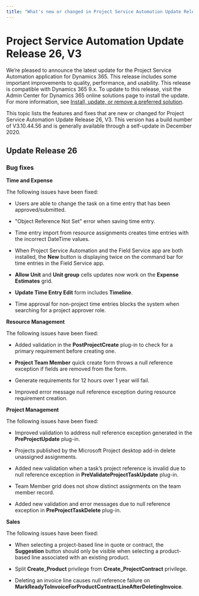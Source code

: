 ```yaml
---
title: "What's new or changed in Project Service Automation Update Release 26, V3"
---
```


Project Service Automation Update Release 26, V3
================================================

We’re pleased to announce the latest update for the Project Service Automation
application for Dynamics 365. This release includes some important improvements
to quality, performance, and usability. This release is compatible with Dynamics
365 9.x. To update to this release, visit the Admin Center for Dynamics 365
online solutions page to install the update. For more information, see [Install,
update, or remove a preferred
solution](https://docs.microsoft.com/power-platform/admin/install-remove-preferred-solution).

This topic lists the features and fixes that are new or changed for Project Service Automation Update Release 26, V3. This version has a build number of V3.10.44.56 and is generally available through a self-update in December 2020.

Update Release 26
-----------------

### Bug fixes

**Time and Expense**

The following issues have been fixed:

-   Users are able to change the task on a time entry that has been
    approved/submitted.

-   "Object Reference Not Set" error when saving time entry.

-   Time entry import from resource assignments creates time entries with the
    incorrect DateTime values.

-   When Project Service Automation and the Field Service app are both installed, the **New** button is
    displaying twice on the command bar for time entries in the Field Service app.

-   **Allow Unit** and **Unit group** cells updates now work on the **Expense Estimates** grid.

-   **Update Time Entry Edit** form includes **Timeline**.

-   Time approval for non-project time entries blocks the system when searching
    for a project approver role.

**Resource Management**

The following issues have been fixed:

-   Added validation in the **PostProjectCreate** plug-in to check for a primary
    requirement before creating one.

-   **Project Team Member** quick create form throws a null reference exception if
    fields are removed from the form.

-   Generate requirements for 12 hours over 1 year will fail.

-   Improved error message null reference exception during resource requirement
    creation.

**Project Management**

The following issues have been fixed:

-   Improved validation to address null reference exception generated in the
    **PreProjectUpdate** plug-in.

-   Projects published by the Microsoft Project desktop add-in delete unassigned
    assignments.

-   Added new validation when a task’s project reference is invalid due to null
    reference exception in **PreValidateProjectTaskUpdate** plug-in.

-   Team Member grid does not show distinct assignments on the team member
    record.

-   Added new validation and error messages due to null reference exception in
    **PreProjectTaskDelete** plug-in.

**Sales**

The following issues have been fixed:

-   When selecting a project-based line in quote or contract, the **Suggestion**
    button should only be visible when selecting a product-based line associated
    with an existing product.

-   Split **Create_Product** privilege from **Create_ProjectContract** privilege.

-   Deleting an invoice line causes null reference failure on
    **MarkReadyToInvoiceForProductContractLineAfterDeletingInvoice**.
